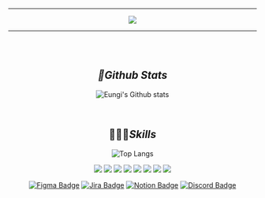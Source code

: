 <br>

---
<p align="center">
	<a href="https://github.com/eunki96">
		<img src="https://readme-typing-svg.herokuapp.com?font=Fira+Code&weight=200&duration=1000&pause=1500&color=65DFF7&background=FFFFFF00&center=true&vCenter=true&width=435&lines=Hi+I'm+Eungi+Jeong;Learning+Spring-Boot+Framework">
	</a>
</p>

---

<br/><br/>

<div align="center">  
 
## *📘Github Stats* 
 
![Eungi's Github stats](https://github-readme-stats-sigma-five.vercel.app/api?username=eunki96&show_icons=true&hide_border=true)
 
<br/>

## 👩🏻‍💻*Skills*
 
![Top Langs](https://github-readme-stats-sigma-five.vercel.app/api/top-langs/?username=eunki96&custom_title=I%20use&title_color=000c&card_width=400)

<img src="https://img.shields.io/badge/java-007396?style=for-the-badge&logo=java&logoColor=white"> 
<img src="https://img.shields.io/badge/springboot-6DB33F?style=for-the-badge&logo=springboot&logoColor=white">
<img src="https://img.shields.io/badge/gradle-02303A?style=for-the-badge&logo=gradle&logoColor=white">
<img src="https://img.shields.io/badge/-MySQL-F29111?style=for-the-badge&logo=MySQL&logoColor=white"/>
<img src="https://img.shields.io/badge/python-3776AB?style=for-the-badge&logo=python&logoColor=white">
<img src="https://img.shields.io/badge/linux-FCC624?style=for-the-badge&logo=linux&logoColor=black"> 
<img src="https://img.shields.io/badge/-Github-181717?style=for-the-badge&logo=GitHub&logoColor=white"/>
<img src="https://img.shields.io/badge/-Git-F44D27?style=for-the-badge&logo=Git&logoColor=white"/>
	
<br/>
	
[![Figma Badge](https://img.shields.io/badge/-Figma-F24E1E?style=for-the-badge&logo=figma&logoColor=white)]()
[![Jira Badge](https://img.shields.io/badge/-Jira-0052CC?style=for-the-badge&logo=jirasoftware&logoColor=white)]()
[![Notion Badge](https://img.shields.io/badge/-Notion-000000?style=for-the-badge&logo=notion&logoColor=white)]()
[![Discord Badge](https://img.shields.io/badge/-Discord-5865F2?style=for-the-badge&logo=discord&logoColor=white)]()

<br/>
   
<br/>
 
<br/>
 
<br/>


